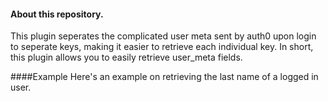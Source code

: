 #### About this repository.
This plugin seperates the complicated user meta sent by auth0 upon login to seperate keys, making it easier to retrieve each individual key. In short, this plugin allows you to easily retrieve user_meta fields.

####Example
Here's an example on retrieving the last name of a logged in user.

<?php
$user_id = get_current_user_id();
$key = 'last_name';
$single = true;
$last_name = get_user_meta( $user_id, $key, $single );
echo $last_name;
?>

